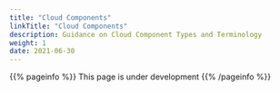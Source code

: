 ```yaml
---
title: "Cloud Components"
linkTitle: "Cloud Components"
description: Guidance on Cloud Component Types and Terminology
weight: 1
date: 2021-06-30
---
```


{{% pageinfo %}}
This page is under development
{{% /pageinfo %}}
